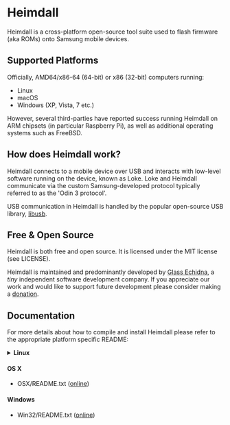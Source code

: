 # Heimdall

Heimdall is a cross-platform open-source tool suite used to flash firmware (aka ROMs) onto Samsung mobile devices.

## Supported Platforms

Officially, AMD64/x86-64 (64-bit) or x86 (32-bit) computers running:

* Linux
* macOS
* Windows (XP, Vista, 7 etc.)

However, several third-parties have reported success running Heimdall on ARM chipsets
(in particular Raspberry Pi), as well as additional operating systems such as FreeBSD.

## How does Heimdall work?

Heimdall connects to a mobile device over USB and interacts with low-level software
running on the device, known as Loke. Loke and Heimdall communicate via the custom
Samsung-developed protocol typically referred to as the 'Odin 3 protocol'.

USB communication in Heimdall is handled by the popular open-source USB library, [libusb](http://libusb.info).

## Free & Open Source

Heimdall is both free and open source. It is licensed under the MIT license (see LICENSE).

Heimdall is maintained and predominantly developed by [Glass Echidna](http://glassechidna.com.au/),
a _tiny_ independent software development company. If you appreciate our work and would like
to support future development please consider making a [donation](http://glassechidna.com.au/donate/).

## Documentation

For more details about how to compile and install Heimdall please refer to the
appropriate platform specific README:

<details>
<summary><b>Linux</b></summary>

:warning: _These instructions are for Linux operating systems._

[Documentation Source](https://raw.githubusercontent.com/Benjamin-Dobell/Heimdall/master/Linux/README)

<details>
 <summary><b>DISCLAIMER:</b></summary>

> This software attempts to flash your Galaxy S device. The very nature of
flashing is dangerous. As with all flashing software, Heimdall has the
potential to damage (brick) your device if not used carefully. If you're
concerned, don't use this software. Flashing ROMs onto your phone may also
void your warranty. Benjamin Dobell and Glass Echidna are not responsible
for the result of your actions.

</details>

<br>

<details>
 <summary><b>Flashing Heimdall Firmware Package with Heimdall Frontend</b></summary>

<br>

As of Heimdall Frontend 1.3, there are now two main ways to flash a ROM using Heimdall Frontend. The simpler and preferred option is to download a Heimdall Firmware Package and follow the steps below:

1. Fully charge your device (use a wall charger as it's faster).

2. Open a terminal and run Heimdall Frontend by typing: `heimdall-frontend`.

3. In the "Load Package" tab, under the "Heimdall Firmware Package" section, click the "Browse" button.

4. Use the dialog that appears to navigate to and select the Heimdall firmware package that you wish to flash.

5. Progress bars will appear as the package is decompressed and extracted. When the package has finished being decompressed, you should see information about the particular firmware package that has been selected.

6. Verify that your device is listed under "Supported Devices". If it's not, then **STOP** immediately! **DO NOT** flash this firmware to your device! Instead, search for an appropriate firmware package for your device. If you believe there is a mistake and your device is actually supported, please get in contact with the firmware developer (not Glass Echidna!) and ask them to rectify the issue. If the developer provided a URL, you may be able to contact them by pressing the "Homepage" button.

7. If you've verified that your device is supported, you may continue by pressing the "Load / Customize" button.

8. You should now be on the "Flash" tab. If not, verify that you did indeed press the "Load / Customize" button.

   Generally, you won't _NEED_ or _WANT_ to customize a firmware package! In that case, you can safely move on to step 9.

   Nonetheless, the "Flash" tab provides you with a means to customize the firmware package before flashing it to your device. See "Performing a Custom Flash with Heimdall Frontend" for more details.

9. Put your Galaxy S device into download mode and plug it into your PC. Download mode can be accessed in several different ways depending on your particular device model. If you're unsure how to do this, please search online for the appropriate method.

10. Press the "Start" button.

11. Heimdall Frontend will display the progress and inform you when the flash is complete.

   If something went wrong, for example, if your device wasn't detected because it wasn't in download mode, the status section will let you know the cause of the problem.

</details>

<details>
<summary><b>Performing a Custom Flash with Heimdall Frontend</b></summary>

<br>

This is the advanced means of flashing firmware to your device.

If you're not an advanced user or a developer, and if a Heimdall Firmware Package doesn't exist for the particular firmware or files that you wish to flash, then I strongly recommend you get in touch with the developer of the firmware or files and politely ask them to create a Heimdall Firmware Package for you. This way, you can avoid the risk of making mistakes due to inexperience.

If you're looking to customize an existing Heimdall Firmware Package, follow steps 1-8 of "Flashing Heimdall Firmware Package with Heimdall Frontend" and start from below with step 5.

1. Fully charge your device (use the wall charger as it's faster).

2. Download a decrypted device ROM or a Heimdall Firmware Package and extract everything to the same directory.

3. If the ROM is not a Heimdall Firmware Package and is instead provided as multiple archives (nested or otherwise), extract them all to the same location.

   **NOTE:** If you want to use the CSC, extract it last. If you're asked to overwrite files, do so.

4. Open a terminal and run Heimdall Frontend by typing: `heimdall-frontend`

5. Select the "Flash" tab. From the "Flash" tab, you're able to completely customize a flash.

6. Before you can choose which partitions you want to flash with particular files, you MUST first select a PIT file. To do this, click the "Browse" button in the "PIT" section. This will open a dialogue allowing you to navigate to and select a valid PIT (.pit) file.  
  If you don't have a valid PIT file stored on your computer, you can download your device's PIT file from the "Utilities" tab.

7. If a valid PIT file has been selected, the "Add" button below the "Partitions (Files)" list-box will be enabled. Press this button to add a partition to your flash.

8. When you first add a partition, you will see the "Partition Name" and "Partition ID" populated with information. Use the "Partition Name" dropdown to select the partition you wish to flash. "Partition ID" will automatically update and cannot be directly edited.

9. Then, select a file to flash to the specified partition using the "Browse" button under the "File / Partition". You must select a file before you can flash, create a firmware package, or add another partition. However, you can still press the "Remove" button if you've decided not to flash the specified partition.

10. Once you've specified a file name, you'll see the updated information in the partition list to the right. You can select any partition from this list and customize it as desired
   To remove a partition from the list, select it and click the "Remove" button. Removing a partition from the list doesn't remove it from your device; it simply means it will not be flashed.

11. Repeat steps 7-9 as necessary to specify all the partitions/files you wish to flash.

12. Now, you can choose whether to repartition your device and whether to prevent the device from rebooting once the flash is complete. These options can be enabled or disabled by toggling the "Repartition" and "No Reboot" checkboxes.
 Generally, you'll only need to enable repartition if you want to change the PIT file on your device. Keep in mind that repartitioning will wipe your device!  
 The "No Reboot" option is rarely required. It's mostly in place so you can manually boot straight into recovery mode after a flash instead of booting up normally.

13. If you've added at least one partition to your flash (and selected a file for that partition), the "Start" button will be enabled. Press the "Start" button to begin the flashing process.  
 You may notice that the "Create Package" tab becomes available whenever the "Start" button is available. From this tab, you can create a reusable, redistributable Heimdall Firmware Package with the files and partitions you just selected. See "How to Create a Heimdall Firmware Package" for details.

14. Heimdall Frontend will display the progress and inform you when the flash is complete.

 If something went wrong (e.g., your device wasn't detected because it wasn't in download mode), the status section will indicate the cause of the problem.

</details>

<details>
<summary><b>Flashing Firmware from Command Line</b></summary>

<br>

1. Fully charge your phone (use the wall charger as it's faster).

2. Download a decrypted device ROM or a Heimdall Firmware Package and extract everything to the same directory.

3. If the ROM is not a Heimdall Firmware Package and is instead provided as multiple archives (nested or otherwise), extract them all to the same location.

   **NOTE:** If you want to use the CSC, extract it last.

4. Put your Galaxy S device into download mode and plug it in.

5. Open a terminal and navigate to the directory where you extracted the ROM/firmware files.

6. Type the following command to list all the functionality Heimdall supports: `heimdall help`

7. Before flashing, you must first know the names of the partitions you wish to flash. You can obtain this information by executing the following command: `heimdall print-pit --no-reboot`  
 The inclusion of `--no-reboot` ensures that the phone will not reboot after the PIT file has been downloaded and displayed. After executing a command with the `--no-reboot` argument, the next command should include the `--resume` argument.
 **NOTE:** You can still safely reboot your phone manually (with the power button) after executing `--no-reboot` commands.

8. Use the help and print-pit output to construct a command with all the files you want to flash. Here is an example that does a full flash and repartition on a GT-I9000: `heimdall flash --repartition --resume --pit s1_odin_20100512.pit --FACTORYFS factoryfs.rfs --CACHE cache.rfs --DBDATA dbdata.rfs --IBL+PBL boot.bin --SBL Sbl.bin --PARAM param.lfs --KERNEL zImage --MODEM modem.bin`

9. Heimdall will display the progress as it flashes so that you know things are working as they should.

</details>

<details>
<summary><b>How to Create a Heimdall Firmware Package</b></summary>

<br>

Firstly, Heimdall's firmware package format is just a regular TAR archive compressed with gzip. The only two real requirements are that a valid firmware.xml must be included (refer to Appendix A), and you can only include files (no directories, links, etc.). As such, if you'd like, there is nothing preventing you from creating Heimdall packages manually. Of course, Heimdall Frontend provides a simple user interface that takes care of all the hard work for you.

There are two ways in which you can create a firmware package. You can create a package from scratch, or you can load an existing package, apply modifications, and then save the package. Creating a package from scratch is the preferred approach; by taking this approach, you're far less likely to run into file name length limitations.

Before you can access Heimdall Frontend's firmware creation functionality (available from the "Create Package" tab), you must first specify which files will be included in your package, as well as a few flashing options, i.e., whether or not users should repartition when flashing. This information must be filled out from the "Flash" tab in exactly the same fashion you would provide information to flash your device (see "Performing a Custom Flash with Heimdall Frontend"). As mentioned above, it's not the preferred means, but you're able to load an existing package as a starting point for this information.

Once you've specified the files/partitions you wish to include in your firmware package, the "Create Package" tab will become available. Clicking this tab will display additional information that you can include in your package. In order to continue, you must fill out all sections except for the URLs section, which is optional. The following is a breakdown of what all these options mean.

* General Firmware Information:

  * Firmware Name - This is the name of your particular firmware. An example would be "Cyanogenmod".

  * Firmware Version - This is the version identifier for your package. Any valid string will be accepted, although the inclusion of decimal point version number is preferred i.e. "7.1". If it makes sense then feel free to append a text string like "RC1" or "Beta 1" to the decimal point version.

  * Platform Name - This is the name of platform (or operating system) that your firmware is based on. In most cases this will simply be "Android".

  * Platform Version - This is the operating system version that your firmware is based on. Again decimal point version numbers are preferred over text, i.e. "2.3.4" is preferred over "Gingerbread".

* Developers
  * URLs (Optional):

  * Homepage - Here you can enter your personal URL or a URL particularly pertaining to the firmware being packaged. The URL must be well formed for it to work. An example of a well formed URL is "<http://www.glassechidna.com.au/products/heimdall/>". It is important to include "http://" in order to specify the protocol as other protocols such as "ftp://" are equally valid although unlikely to be used.

  * Donate - Here you can enter a URL that will link users to a page to make donations for the effort you've put into developing your firmware. Once again the URL must be well formed but there is no requirement on how your donation page should work. For instance both "<http://www.glassechidna.com.au/donate/>" and "<http://forum.xda-developers.com/donatetome.php?u=2710388>" are equally valid.

    Developer Info:

  * Name - Here you can enter in the name of individual team members or a team name. Click "Add" and the developer will be added to the list on the right. If you make a mistake you can select a developer from the list and click "Remove". You can list as many developers as you like, however visual constraints of the "Load Package" tab means only a few names will be visible. Where possible you may want to opt for team names over listing individual team members.

* Supported Devices:  

  * This section allows you to create a list of devices that are supported by your particular firmware. Although Heimdall isn't capable of enforcing this we strongly recommend you take this section seriously. If filled out correctly you could help save a number of accidental bricks!

  * Device Info:

  * Manufacturer - This is where you can enter the name of the manufacturer for a particular device. For now this will most likely be "Samsung".

  * Name - This is the human readable name for a particular device. "Galaxy S", "Galaxy S II", "Droid Charge", "Vibrant" and "Galaxy S (Telstra)" are all valid names. There are a lot of possible variations here so be as specific as you think is necessary.

  * Product Code - This is by far the most important bit of device information. Device names tend to be region specific and further subject to the whims of telecommunication companies and resellers. Product Codes (or product IDs) are designated by manufacturers and are generally the definitive means of referring to a particular device. Examples are "GT-I9000", "GT-I9100" and "SCH-I897". Ifyou're unsure of a particular product code then both Google and GSMArena are your friends!

After filling out all the necessary information the "Build" button will be enabled. If it's still disabled then you know you're missing some required information. In particular you must specify at least one developer and at least one supported device. Pressing the "Build" button will bring up a save dialogue where you must chose a file name for your particular package. Don't worry about specifying the ".tar.gz" extension Heimdall Frontend will take care of this automatically.

Once you've chosen a file name Heimdall Frontend will begin the process of building the firmware package. In doing so a valid firmware.xml file will be generated from the information entered. All files will be archived in a single TAR file then the TAR archive will be compressed via gzip compression. Compression will take a little while but you will see progress bars so you know the application hasn't hung. When the progress bars disappear you're finished making your package.

Congratulations! You're now ready to redistribute your firmware package online or by any means you see fit.

</details>

<details>
<summary><b>Appendix A - firmware.xml</b></summary>

The following details a part of the Heimdall Firmware Package format. This
is only relevant to developers or advanced users who wish to create Heimdall
Firmware Packages outside of Heimdall Frontend or in some way integrate support
for the format in their own software.

All Heimdall Firmware Packages must contain a file called firmware.xml. This
file stores flash information and meta-data for the package as well as
information about other files contained within the package.

The format is fairly straight-forward so it won't be explained in great detail.
Nonetheless the following is an example of a valid firmware.xml file.

```xml
<?xml version="1.0" encoding="UTF-8"?>
<firmware version="1">
 <name>Test Firmware</name>
 <version>1.1</version>
 <platform>
  <name>Android</name>
  <version>2.3.4</version>
 </platform>
 <developers>
  <name>Benjamin Dobell</name>
  <name>Hedonism Bot</name>
 </developers>
 <url>http://www.glassechidna.com.au/</url>
 <donateurl>http://www.glassechidna.com.au/donate/</donateurl>
 <devices>
  <device>
   <manufacturer>Samsung</manufacturer>
   <product>GT-I9000</product>
   <name>Galaxy S</name>
  </device>
  <device>
   <manufacturer>Samsung</manufacturer>
   <product>GT-I9000T</product>
   <name>Galaxy S (Telstra)</name>
  </device>
  <device>
   <manufacturer>Samsung</manufacturer>
   <product>GT-I9000M</product>
   <name>Vibrant</name>
  </device>
 </devices>
 <pit>Nl3276-I9000 s1_odin_20100512.pit</pit>
 <repartition>0</repartition>
 <noreboot>0</noreboot>
 <files>
  <file>
   <id>0</id>
   <filename>gq3276-boot.bin</filename>
  </file>
  <file>
   <id>24</id>
   <filename>Uh3276-cache.rfs</filename>
  </file>
  <file>
   <id>22</id>
   <filename>em3276-factoryfs.rfs</filename>
  </file>
  <file>
   <id>11</id>
   <filename>fl3276-modem.bin</filename>
  </file>
  <file>
   <id>21</id>
   <filename>Xd3276-param.lfs</filename>
  </file>
  <file>
   <id>3</id>
   <filename>if3276-Sbl.bin</filename>
  </file>
  <file>
   <id>6</id>
   <filename>cr3276-zImage</filename>
  </file>
 </files>
</firmware>
```

New lines need not be included and the order in which elements are specified
does not need to match that of the above example.

One and only one `<firmware>`` element must be included. The`<firmware>` element
must also have a version attribute specified. The version must be parsable as
an integer and indicates what version of the Heimdall Firmware Package
specification the package adheres to.

All data is stored as strings, however a `<file>'s` `<id>`` element must be parsable
as an integer. The`<id>` value represents the partition ID (according to the
specified PIT file) that the file should be flashed to.

A `<firmware>'s` `<repartition>` and `<noreboot>` elements must also be parsable as
an integer. However, as they represent boolean values, a value of zero ("0")
means false (or disabled) where as a non-zero value (typically "1") means true
(or enabled).

File names are specified relative to the TAR archive in which firmware.xml and
all other files are to be stored. Heimdall Firmware Packages do not support
directories or links, as such file names should only be a name and not a path.

`<url>` and `<donateurl>` are the only optional elements, all other elements must
be included.

</details>

<details>
<summary><b>Appendix - B Installing Heimdall Suite from Source</b></summary>

1. First make sure you have installed `uild-essential, cmake, zlib1g-dev,
       qt5-default, libusb-1.0-0-dev and OpenGL (e.g libgl1-mesa-glx and
       libgl1-mesa-dev).`

       *NOTE:* Package names may not be absolutely identical to those above.

2. Open a terminal and navigate to the directory you downloaded,
       or extracted, Heimdall to.

3. Enter the following commands to compile Heimdall Suite:

    ```sh
    mkdir build
    cd build
    cmake -DCMAKE_BUILD_TYPE=Release ..
    make
    ```

</details>

<br>

[Heimdall (c) 2010-2017 Benjamin Dobell, Glass Echidna](http://www.glassechidna.com.au/products/heimdall/)
</details>

#### OS X

* OSX/README.txt ([online](https://raw.githubusercontent.com/Benjamin-Dobell/Heimdall/master/OSX/README.txt))

#### Windows

* Win32/README.txt ([online](https://raw.githubusercontent.com/Benjamin-Dobell/Heimdall/master/Win32/README.txt))
